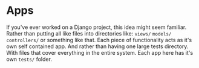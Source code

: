 # Apps

If you've ever worked on a Django project, this idea might seem familiar. Rather
than putting all like files into directories like:
```views/```
```models/```
```controllers/```
or something like that. Each piece of functionality acts as it's own self
contained app. And rather than having one large tests directory. With files that
cover everything in the entire system. Each app here has it's own ```tests/```
folder.
